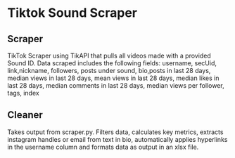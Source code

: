 
# Tiktok Sound Scraper

## Scraper
TikTok Scraper using TikAPI that pulls all videos made with a provided Sound ID. Data scraped includes the following fields: username, secUid, link,nickname, followers, posts under sound, bio,posts in last 28 days, median views in last 28 days, mean views in last 28 days, median likes in last 28 days, median comments in last 28 days, median views per follower, tags, index

## Cleaner
Takes output from scraper.py. Filters data, calculates key metrics, extracts instagram handles or email from text in bio,  automatically applies hyperlinks in the username column and formats data as output in an xlsx file.
